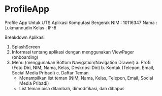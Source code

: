 # ProfileApp
Profile App Untuk UTS Aplikasi Komputasi Bergerak
NIM : 10116347
Nama : Lukmannudin
Kelas : IF-8

Breakdown Aplikasi
1. SplashScreen
2. Informasi tentang aplikasi dengan menggunakan ViewPager (onboarding)
3. Menu (menggunakan Bottom Navigation/Navigation Drawer)
  a. Profil (Foto Diri, NIM, Nama, Kelas, Deskripsi Diri)
  b. Kontak (Telepon, Email, Social Media Pribadi)
  c. Daftar Teman
    - Menampilkan list teman (NIM, Nama, Kelas, Telepon, Email, Social Media Pribadi)
    - List teman bisa ditambah, dimodifikasi, dan dihapus
